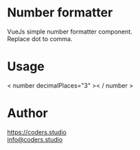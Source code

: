 # Number formatter
VueJs simple number formatter component. <br>
Replace dot to comma. 

# Usage
< number decimalPlaces="3" >< / number >

# Author
https://coders.studio <br>
info@coders.studio
